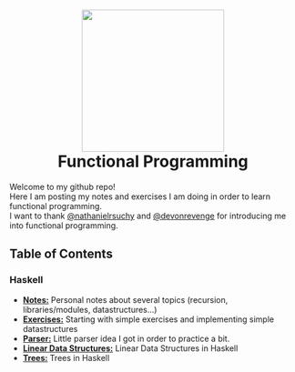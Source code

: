 <h1 align="center">
  <img src="https://upload.wikimedia.org/wikipedia/commons/thumb/3/39/Lambda_lc.svg/375px-Lambda_lc.svg.png" width="250">
  <br>
  Functional Programming
</h1>

Welcome to my github repo! <br>
Here I am posting my notes and exercises I am doing in order to learn functional programming.
<br>
I want to thank [@nathanielrsuchy](https://twitter.com/nathanielrsuchy) and [@devonrevenge](https://twitter.com/devonrevenge) for introducing me into functional programming.


<h2>
Table of Contents
</h2>
<h3>
 Haskell
</h3>
<ul style="list-style-type:disc">
 <li><b><a href="https://github.com/memoriasIT/Functional-Programming/tree/master/Notes">Notes:</a></b> Personal notes about several topics (recursion, libraries/modules, datastructures...)</li>
 <li><b><a href="https://github.com/memoriasIT/Functional-Programming/tree/master/Exercises">Exercises:</a></b> Starting with simple exercises and implementing simple datastructures</li>
  <li><b><a href="https://github.com/memoriasIT/Functional-Programming/tree/master/LittleParserImplementation">Parser:</a></b> Little parser idea I got in order to practice a bit.</li>
    <li><b><a href="https://github.com/memoriasIT/Functional-Programming/tree/master/LinearStructures">Linear Data Structures:</a></b> Linear Data Structures in Haskell</li>
      <li><b><a href="  https://github.com/memoriasIT/Functional-Programming/tree/master/Trees">Trees:</a></b> Trees in Haskell</li>

  
  
</ul>  

